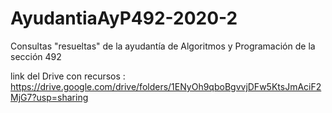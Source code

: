 # AyudantiaAyP492-2020-2
Consultas "resueltas" de la ayudantía de Algoritmos y Programación de la sección 492

link del Drive con recursos : https://drive.google.com/drive/folders/1ENyOh9qboBgvvjDFw5KtsJmAciF2MjG7?usp=sharing
